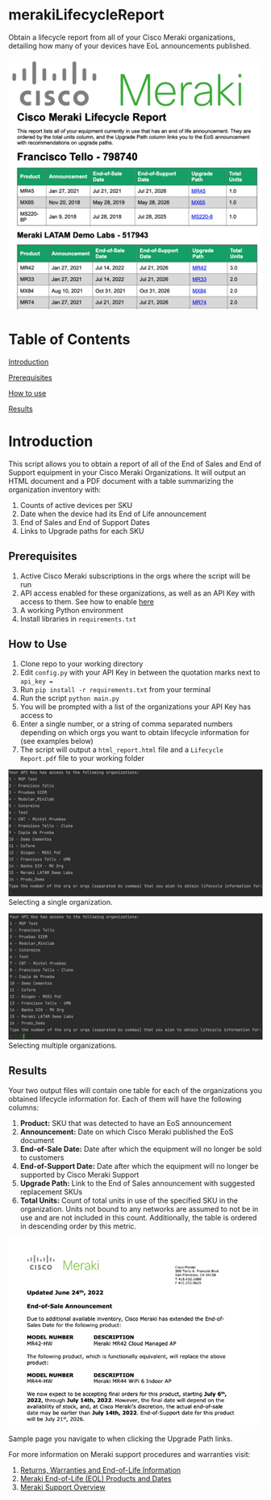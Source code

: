 # merakiLifecycleReport
Obtain a lifecycle report from all of your Cisco Meraki organizations, detailing how many of your devices have EoL announcements published.

![image alt text](images/lifecycle_report.png)

# Table of Contents

[Introduction](#intro)

[Prerequisites](#prereq)

[How to use](#howtouse)

[Results](#results)

<a name="intro"/>

# Introduction

This script allows you to obtain a report of all of the End of Sales and End of Support equipment in your Cisco Meraki Organizations. It will output an HTML document and a PDF document with a table summarizing the organization inventory with:

1. Counts of active devices per SKU
2. Date when the device had its End of Life announcement
3. End of Sales and End of Support Dates
4. Links to Upgrade paths for each SKU

<a name="prereq"/>

## Prerequisites

1. Active Cisco Meraki subscriptions in the orgs where the script will be run
2. API access enabled for these organizations, as well as an API Key with access to them. See how to enable [here](https://documentation.meraki.com/General_Administration/Other_Topics/Cisco_Meraki_Dashboard_API)
3. A working Python environment
4. Install libraries in `requirements.txt`

<a name="howtouse"/>

## How to Use

1. Clone repo to your working directory
2. Edit `config.py` with your API Key in between the quotation marks next to `api_key = `
3. Run `pip install -r requirements.txt` from your terminal
4. Run the script `python main.py`
5. You will be prompted with a list of the organizations your API Key has access to
6. Enter a single number, or a string of comma separated numbers depending on which orgs you want to obtain lifecycle information for (see examples below)
7. The script will output a `html_report.html` file and a `Lifecycle Report.pdf` file to your working folder

![image alt text](images/single_org.png)
Selecting a single organization.

![image alt text](images/multi_org.png)
Selecting multiple organizations.

<a name="results"/>

## Results

Your two output files will contain one table for each of the organizations you obtained lifecycle information for. Each of them will have the following columns:

1. **Product:** SKU that was detected to have an EoS announcement
2. **Announcement:** Date on which Cisco Meraki published the EoS document
3. **End-of-Sale Date:** Date after which the equipment will no longer be sold to customers
4. **End-of-Support Date:** Date after which the equipment will no longer be supported by Cisco Meraki Support
5. **Upgrade Path:** Link to the End of Sales announcement with suggested replacement SKUs
6. **Total Units:** Count of total units in use of the specified SKU in the organization. Units not bound to any networks are assumed to not be in use and are not included in this count. Additionally, the table is ordered in descending order by this metric.

![image alt text](images/upgrade_path.png)

Sample page you navigate to when clicking the Upgrade Path links.

For more information on Meraki support procedures and warranties visit:

1. [Returns, Warranties and End-of-Life Information](https://documentation.meraki.com/General_Administration/Other_Topics/Returns_(RMAs)%2C_Warranties_and_End-of-Life_Information)
2. [Meraki End-of-Life (EOL) Products and Dates](https://documentation.meraki.com/General_Administration/Other_Topics/Meraki_End-of-Life_(EOL)_Products_and_Dates)
3. [Meraki Support Overview](https://meraki.cisco.com/meraki-support/overview/)
